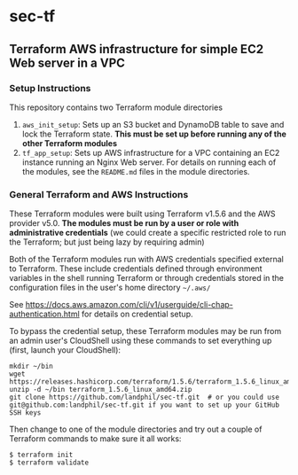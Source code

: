 # sec-tf
## Terraform AWS infrastructure for simple EC2 Web server in a VPC
### Setup Instructions
This repository contains two Terraform module directories
1. `aws_init_setup`: Sets up an S3 bucket and DynamoDB table to save and lock the Terraform state. **This must be set up before running any of the other Terraform modules**
2. `tf_app_setup`: Sets up AWS infrastructure for a VPC containing an EC2 instance running an Nginx Web server.
For details on running each of the modules, see the `README.md` files in the module directories.
### General Terraform and AWS Instructions
These Terraform modules were built using Terraform v1.5.6 and the AWS provider v5.0. **The modules must be run by a user or role with administrative credentials**
(we could create a specific restricted role to run the Terraform; but just being lazy by requiring admin)

Both of the Terraform modules run with AWS credentials specified external to Terraform. These include credentials defined through 
environment variables in the shell running Terraform or through credentials stored in the configuration files in the user's home directory `~/.aws/`

See https://docs.aws.amazon.com/cli/v1/userguide/cli-chap-authentication.html for details on credential setup.

To bypass the credential setup, these Terraform modules may be run from an admin user's CloudShell using these commands to set everything up (first, launch your CloudShell):

```
mkdir ~/bin
wget https://releases.hashicorp.com/terraform/1.5.6/terraform_1.5.6_linux_amd64.zip
unzip -d ~/bin terraform_1.5.6_linux_amd64.zip
git clone https://github.com/landphil/sec-tf.git  # or you could use git@github.com:landphil/sec-tf.git if you want to set up your GitHub SSH keys
```
Then change to one of the module directories and try out a couple of Terraform commands to make sure it all works:
```
$ terraform init
$ terraform validate
```
